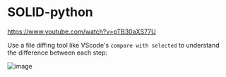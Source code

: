 # SOLID-python

https://www.youtube.com/watch?v=pTB30aXS77U

Use a file diffing tool like VScode's `compare with selected` to understand the difference between each step:

![image](https://user-images.githubusercontent.com/65024750/187849366-1897c9e2-085d-4dd9-9dae-bcf081ebbdeb.png)
